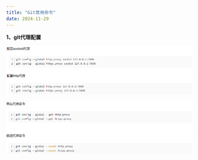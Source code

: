 ```yaml
---
title: "Git常用命令"
date: 2024-11-29
---
```


**1、git代理配置**

![image-20241130154738335](https://raw.githubusercontent.com/AKA-PoetCoder-XC/xc-blog/main/img/image-20241130154738335.png)

![image-20241130154958355](https://raw.githubusercontent.com/AKA-PoetCoder-XC/xc-blog/main/img/image-20241130154958355.png)